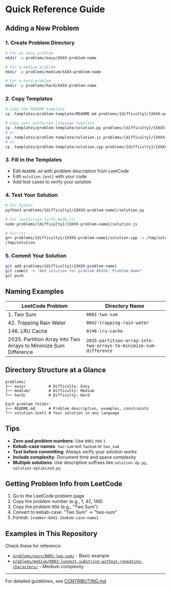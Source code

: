 # Quick Reference Guide

## Adding a New Problem

### 1. Create Problem Directory

```bash
# For an easy problem
mkdir -p problems/easy/XXXX-problem-name

# For a medium problem  
mkdir -p problems/medium/XXXX-problem-name

# For a hard problem
mkdir -p problems/hard/XXXX-problem-name
```

### 2. Copy Templates

```bash
# Copy the README template
cp .templates/problem-template/README.md problems/{difficulty}/{XXXX-problem-name}/

# Copy your preferred language template
cp .templates/problem-template/solution.py problems/{difficulty}/{XXXX-problem-name}/
# or
cp .templates/problem-template/solution.js problems/{difficulty}/{XXXX-problem-name}/
# or
cp .templates/problem-template/solution.cpp problems/{difficulty}/{XXXX-problem-name}/
```

### 3. Fill in the Templates

- Edit `README.md` with problem description from LeetCode
- Edit `solution.{ext}` with your code
- Add test cases to verify your solution

### 4. Test Your Solution

```bash
# For Python
python3 problems/{difficulty}/{XXXX-problem-name}/solution.py

# For JavaScript (with Node.js)
node problems/{difficulty}/{XXXX-problem-name}/solution.js

# For C++
g++ problems/{difficulty}/{XXXX-problem-name}/solution.cpp -o /tmp/solution
/tmp/solution
```

### 5. Commit Your Solution

```bash
git add problems/{difficulty}/{XXXX-problem-name}
git commit -m "Add solution for problem #XXXX: Problem Name"
git push
```

## Naming Examples

| LeetCode Problem | Directory Name |
|-----------------|----------------|
| 1. Two Sum | `0001-two-sum` |
| 42. Trapping Rain Water | `0042-trapping-rain-water` |
| 146. LRU Cache | `0146-lru-cache` |
| 2035. Partition Array Into Two Arrays to Minimize Sum Difference | `2035-partition-array-into-two-arrays-to-minimize-sum-difference` |

## Directory Structure at a Glance

```
problems/
├── easy/          # Difficulty: Easy
├── medium/        # Difficulty: Medium  
└── hard/          # Difficulty: Hard

Each problem folder:
├── README.md      # Problem description, examples, constraints
└── solution.{ext} # Your solution in any language
```

## Tips

- **Zero-pad problem numbers**: Use `0001` not `1`
- **Kebab-case names**: `two-sum` not `TwoSum` or `two_sum`
- **Test before committing**: Always verify your solution works
- **Include complexity**: Document time and space complexity
- **Multiple solutions**: Use descriptive suffixes like `solution-dp.py`, `solution-optimized.py`

## Getting Problem Info from LeetCode

1. Go to the LeetCode problem page
2. Copy the problem number (e.g., 1, 42, 146)
3. Copy the problem title (e.g., "Two Sum")
4. Convert to kebab-case: "Two Sum" → "two-sum"
5. Format: `{number:04d}-{kebab-case-name}`

## Examples in This Repository

Check these for reference:
- [`problems/easy/0001-two-sum/`](problems/easy/0001-two-sum/) - Basic example
- [`problems/medium/0003-longest-substring-without-repeating-characters/`](problems/medium/0003-longest-substring-without-repeating-characters/) - Medium complexity

---

For detailed guidelines, see [CONTRIBUTING.md](CONTRIBUTING.md)
